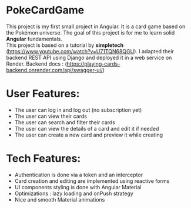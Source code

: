 # PokeCardGame

This project is my first small project in Angular. It is a card game based on the Pokémon universe. The goal of this project is for me to learn solid **Angular** fundamentals.  
This project is based on a tutorial by **simpletech** (https://www.youtube.com/watch?v=U71TQN68QGU). I adapted their backend REST API using Django and deployed it in a web service on Render.
Backend docs : (https://playing-cards-backend.onrender.com/api/swagger-ui/)

# User Features:

-   The user can log in and log out (no subscription yet)
-   The user can view their cards
-   The user can search and filter their cards
-   The user can view the details of a card and edit it if needed
-   The user can create a new card and preview it while creating

# Tech Features:

-   Authentication is done via a token and an interceptor
-   Card creation and editing are implemented using reactive forms
-   UI components styling is done with Angular Material
-   Optimizations : lazy loading and onPush strategy
-   Nice and smooth Material animations
